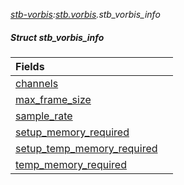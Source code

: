 _[stb-vorbis](../../modules/stb-vorbis/stb-vorbis-module.md):[stb.vorbis](stb:stb-vorbis.md).stb\_vorbis\_info_
##### Struct stb\_vorbis\_info

| Fields | |
|:---|:---|
| [channels](stb-vorbis-stb_vorbis_info-channels.md) |  |
| [max\_frame\_size](stb-vorbis-stb_vorbis_info-max_frame_size.md) |  |
| [sample\_rate](stb-vorbis-stb_vorbis_info-sample_rate.md) |  |
| [setup\_memory\_required](stb-vorbis-stb_vorbis_info-setup_memory_required.md) |  |
| [setup\_temp\_memory\_required](stb-vorbis-stb_vorbis_info-setup_temp_memory_required.md) |  |
| [temp\_memory\_required](stb-vorbis-stb_vorbis_info-temp_memory_required.md) |  |
